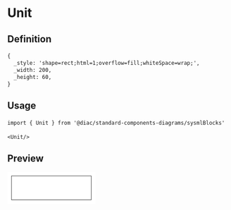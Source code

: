 # Unit

## Definition

```
{
  _style: 'shape=rect;html=1;overflow=fill;whiteSpace=wrap;',
  _width: 200,
  _height: 60,
}
```

## Usage

```
import { Unit } from '@diac/standard-components-diagrams/sysmlBlocks'

<Unit/>
```

## Preview

<img src="./unit.png" width="200"/>
